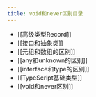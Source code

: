 ```yaml
---
title: void和never区别目录
---
```

- [[高级类型Record]]
- [[接口和抽象类]]
- [[元组和数组的区别]]
- [[any和unknown的区别]]
- [[interface和type的区别]]
- [[TypeScript基础类型]]
- [[void和never区别]]
